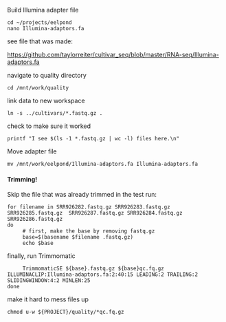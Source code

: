 Build Illumina adapter file
```
cd ~/projects/eelpond
nano Illumina-adaptors.fa
```

see file that was made:

https://github.com/taylorreiter/cultivar_seq/blob/master/RNA-seq/Illumina-adaptors.fa


navigate to quality directory
```
cd /mnt/work/quality
```

link data to new workspace
```
ln -s ../cultivars/*.fastq.gz .
```

check to make sure it worked
```
printf "I see $(ls -1 *.fastq.gz | wc -l) files here.\n"
```

Move adapter file
```
mv /mnt/work/eelpond/Illumina-adaptors.fa Illumina-adaptors.fa
```

#### Trimming!

Skip the file that was already trimmed in the test run:
```
for filename in SRR926282.fastq.gz SRR926283.fastq.gz  SRR926285.fastq.gz  SRR926287.fastq.gz SRR926284.fastq.gz  SRR926286.fastq.gz
do
     # first, make the base by removing fastq.gz
     base=$(basename $filename .fastq.gz)
     echo $base
```

finally, run Trimmomatic
```
     TrimmomaticSE ${base}.fastq.gz ${base}qc.fq.gz ILLUMINACLIP:Illumina-adaptors.fa:2:40:15 LEADING:2 TRAILING:2 SLIDINGWINDOW:4:2 MINLEN:25
done
```

make it hard to mess files up
```
chmod u-w ${PROJECT}/quality/*qc.fq.gz
```
